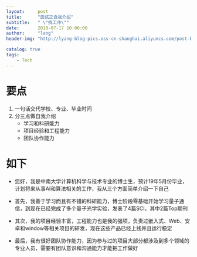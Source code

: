 ```yaml
---
layout:     post
title:      "面试之自我介绍"
subtitle:   " \"找工作\""
date:       2018-07-17 10:00:00
author:     "lang"
header-img: "http://lyang-blog-pics.oss-cn-shanghai.aliyuncs.com/post-bg-2017/0330/170330.jpg"

catalog: true
tags:
    - Tech
---
```


# 要点

1. 一句话交代学校、专业、毕业时间
2. 分三点做自我介绍
    * 学习和科研能力
    * 项目经验和工程能力
    * 团队协作能力

# 如下

* 您好，我是中南大学计算机科学与技术专业的博士生，预计19年5月份毕业，计划将来从事AI和算法相关的工作，我从三个方面简单介绍一下自己


* 首先，我善于学习而且有不错的科研能力，博士阶段零基础开始学习量子通信，到现在已经完成了多个量子光学实验，发表了4篇SCI，其中2篇Top期刊


* 其次，我的项目经验丰富，工程能力也是我的强项，负责过嵌入式、Web、安卓和window等相关项目的研发，现在这些产品已经上线并且运行稳定


* 最后，我有很好团队协作能力，因为参与过的项目大部分都涉及到多个领域的专业人员，需要有团队意识和沟通能力才能把工作做好
